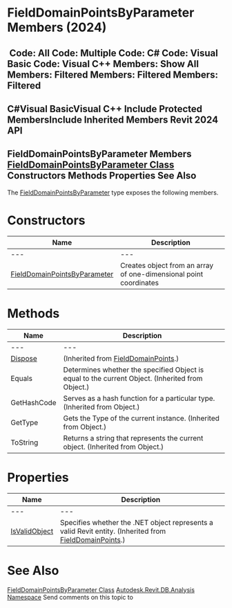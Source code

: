 # FieldDomainPointsByParameter Members (2024)

﻿
 Code: All Code: Multiple Code: C# Code: Visual Basic Code: Visual C++  Members: Show All Members: Filtered Members: Filtered Members: Filtered   
---  
C#Visual BasicVisual C++
Include Protected MembersInclude Inherited Members
Revit 2024 API  
---  
FieldDomainPointsByParameter Members  
[FieldDomainPointsByParameter Class](6fbc455e-bb1d-b812-ccb1-c49dbcb15d74.md "FieldDomainPointsByParameter Class") Constructors Methods Properties See Also  
---  
The [FieldDomainPointsByParameter](6fbc455e-bb1d-b812-ccb1-c49dbcb15d74.md "FieldDomainPointsByParameter Class") type exposes the following members.
# Constructors
| Name | Description |
| --- | --- |
| --- | --- | --- |
| [FieldDomainPointsByParameter](c8a3997a-c4fa-97e0-54f0-2d756e33ff84.md "FieldDomainPointsByParameter Constructor") | Creates object from an array of one-dimensional point coordinates |

# Methods
| Name | Description |
| --- | --- |
| --- | --- | --- |
| [Dispose](4128714b-ffca-6468-d0f3-bc69d713c37b.md "Dispose Method") | (Inherited from [FieldDomainPoints](5b145517-1904-4b5f-2f66-0d84b259335b.md "FieldDomainPoints Class").) |
| Equals | Determines whether the specified Object is equal to the current Object. (Inherited from Object.) |
| GetHashCode | Serves as a hash function for a particular type.  (Inherited from Object.) |
| GetType | Gets the Type of the current instance. (Inherited from Object.) |
| ToString | Returns a string that represents the current object. (Inherited from Object.) |

# Properties
| Name | Description |
| --- | --- |
| --- | --- | --- |
| [IsValidObject](dbf01271-23b4-f86b-9054-298c579e08e0.md "IsValidObject Property") | Specifies whether the .NET object represents a valid Revit entity.  (Inherited from [FieldDomainPoints](5b145517-1904-4b5f-2f66-0d84b259335b.md "FieldDomainPoints Class").) |

# See Also
[FieldDomainPointsByParameter Class](6fbc455e-bb1d-b812-ccb1-c49dbcb15d74.md "FieldDomainPointsByParameter Class")
[Autodesk.Revit.DB.Analysis Namespace](958e2e12-587d-f188-5d7b-f13d7dbfdf48.md "Autodesk.Revit.DB.Analysis Namespace")
Send comments on this topic to 